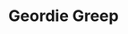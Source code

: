 ---
title: "Geordie Greep"
summary: "Geordie Wade Greep is an English musician. From 2017 to 2024, he was the frontman and lead guitarist of the rock band Black Midi, often considered part of the emerging wave of British rock music known as the Windmill scene..
While attending the BRIT School, he met Matt Kwasniewski-Kelvin, Cameron Picton, and Morgan Simpson; together they went on to form Black Midi. The group began performing live at Brixton pub The Windmill, the only venue to reply to Greep's emails requesting gigs.
After signing with Rough Trade Records in 2019, the band enjoyed critical acclaim with their three studio albums, Schlagenheim, Cavalcade, and Hellfire. Following the hiatus of Black Midi, Greep began a solo career and released his debut studio album, The New Sound via Rough Trade Records on 4 October 2024.
Greep is noted for his unique singing voice, partly due to his accent, which has been described as \"geographically unclassifiable\". He often writes dramatic narratives in his songs, many of which are centered on specific characters, as seen in the Black Midi song \"John L\", for example."
slug: "geordie-greep"
image: "geordie-greep.jpg"
apple_music_artist_url: "https://music.apple.com/gb/artist/geordie-greep/1455643987"
wikipedia_url: "https://en.wikipedia.org/wiki/Geordie_Greep"
---